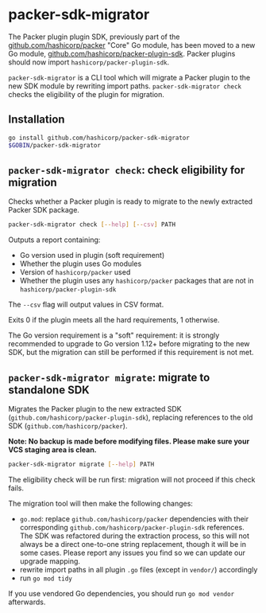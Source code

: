 # packer-sdk-migrator

The Packer plugin plugin SDK, previously part of the [github.com/hashicorp/packer](https://github.com/hashicorp/packer) "Core" Go module, has been moved to a new Go module, [github.com/hashicorp/packer-plugin-sdk](https://github.com/hashicorp/packer-plugin-sdk). Packer plugins should now import `hashicorp/packer-plugin-sdk`.

`packer-sdk-migrator` is a CLI tool which will migrate a Packer plugin to the new SDK module by rewriting import paths. `packer-sdk-migrator check` checks the eligibility of the plugin for migration.

## Installation

```sh
go install github.com/hashicorp/packer-sdk-migrator
$GOBIN/packer-sdk-migrator
```

## `packer-sdk-migrator check`: check eligibility for migration

Checks whether a Packer plugin is ready to migrate to the newly extracted Packer SDK package.

```sh
packer-sdk-migrator check [--help] [--csv] PATH
```

Outputs a report containing:
 - Go version used in plugin (soft requirement)
 - Whether the plugin uses Go modules
 - Version of `hashicorp/packer` used
 - Whether the plugin uses any `hashicorp/packer` packages that are not in `hashicorp/packer-plugin-sdk`

The `--csv` flag will output values in CSV format.

Exits 0 if the plugin meets all the hard requirements, 1 otherwise.

The Go version requirement is a "soft" requirement: it is strongly recommended to upgrade to Go version 1.12+ before migrating to the new SDK, but the migration can still be performed if this requirement is not met.

## `packer-sdk-migrator migrate`: migrate to standalone SDK

Migrates the Packer plugin to the new extracted SDK (`github.com/hashicorp/packer-plugin-sdk`), replacing references to the old SDK (`github.com/hashicorp/packer`).

**Note: No backup is made before modifying files. Please make sure your VCS staging area is clean.**

```sh
packer-sdk-migrator migrate [--help] PATH
```

The eligibility check will be run first: migration will not proceed if this check fails.

The migration tool will then make the following changes:
 - `go.mod`: replace `github.com/hashicorp/packer` dependencies with their corresponding `github.com/hashicorp/packer-plugin-sdk` references. The SDK was refactored during the extraction process, so this will not always be a direct one-to-one string replacement, though it will be in some cases. Please report any issues you find so we can update our upgrade mapping.
 - rewrite import paths in all plugin `.go` files (except in `vendor/`) accordingly
 - run `go mod tidy`

If you use vendored Go dependencies, you should run `go mod vendor` afterwards.
